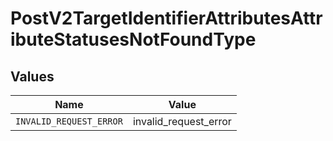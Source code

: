 # PostV2TargetIdentifierAttributesAttributeStatusesNotFoundType


## Values

| Name                    | Value                   |
| ----------------------- | ----------------------- |
| `INVALID_REQUEST_ERROR` | invalid_request_error   |